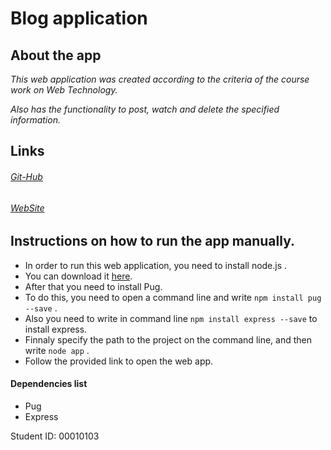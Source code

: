 # Blog application 

## About the app

*This web application was created according to the criteria of the course work on Web Technology.*

*Also has the functionality to post, watch and delete the specified information.*

## Links

###### [Git-Hub](https://github.com/00010103/WT.CW2.00010103)
###### [WebSite](http://north-witty-yttrium.glitch.me/)

##  Instructions on how to run the app manually.

* In order to run this web application, you need to install node.js .
* You can download it [here](https://nodejs.org/en/download/).
* After that you need to install Pug.
* To do this, you need to open a command line and write ``` npm install pug --save ``` .
* Also you need to write in command line ``` npm install express --save ``` to install express.
* Finnaly specify the path to the project on the command line, and then write ``` node app ``` .
* Follow the provided link to open the web app.

#### Dependencies list

* Pug
* Express

Student ID: 00010103
